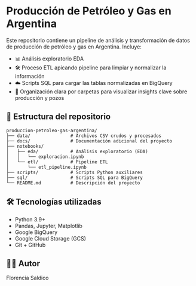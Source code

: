 # Producción de Petróleo y Gas en Argentina

Este repositorio contiene un pipeline de análisis y transformación de datos de producción de petróleo y gas en Argentina. Incluye:

- 📊 Análisis exploratorio EDA
- 🛠️ Proceso ETL apicando pipeline para limpiar y normalizar la información
- ☁️ Scripts SQL para cargar las tablas normalizadas en BigQuery
- 📁 Organización clara por carpetas para visualizar insights clave sobre producción y pozos

## 📁 Estructura del repositorio

```
produccion-petroleo-gas-argentina/
├── data/               # Archivos CSV crudos y procesados
├── docs/               # Documentación adicional del proyecto
├── notebooks/
│   ├── eda/            # Análisis exploratorio (EDA)
│   │   └── exploracion.ipynb
│   └── etl/            # Pipeline ETL
│       └── etl_pipeline.ipynb
├── scripts/            # Scripts Python auxiliares
├── sql/                # Scripts SQL para BigQuery
└── README.md           # Descripción del proyecto
```

## 🛠️ Tecnologías utilizadas

- Python 3.9+
- Pandas, Jupyter, Matplotlib
- Google BigQuery
- Google Cloud Storage (GCS)
- Git + GitHub


## 👩‍💻 Autor

Florencia Saldico